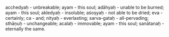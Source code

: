 acchedyaḥ - unbreakable; ayam - this soul; adāhyaḥ - unable to be burned; ayam - this soul; akledyaḥ - insoluble; aśoṣyaḥ - not able to be dried; eva - certainly; ca - and; nityaḥ - everlasting; sarva-gataḥ - all-pervading; sthāṇuḥ - unchangeable; acalaḥ - immovable; ayam - this soul; sanātanaḥ - eternally the same.